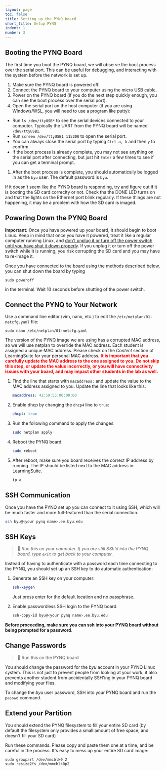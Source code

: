 ```yaml
---
layout: page
toc: false
title: Setting up the PYNQ board
short_title: Setup PYNQ
indent: 1
number: 3
---
```


## Booting the PYNQ Board

The first time you boot the PYNQ board, we will observe the boot process over the serial port.  This can be useful for debugging, and interacting with the system before the network is set up.

1. Make sure the PYNQ board is powered off. 
1. Connect the PYNQ board to your computer using the micro USB cable.
1. Power on the PYNQ board (if you do the next step quickly enough, you can see the boot process over the serial port).
1. Open the serial port on the host computer (if you are using Windows/WSL, you will need to use a program like putty):
  * Run `ls /dev/ttyUSB*` to see the serial devices connected to your computer.  Typically the UART from the PYNQ board will be named `/dev/ttyUSB1`.
  * Run `screen /dev/ttyUSB1 115200` to open the serial port.  
  * You can always close the serial port by typing `Ctrl-a, k` and then `y` to confirm.
  * If the boot process is already complete, you may not see anything on the serial port after connecting, but just hit `Enter` a few times to see if you can get a terminal prompt.
1. After the boot process is complete, you should automatically be logged in as the `byu` user.  The default password is `byu`.

If it doesn't seem like the PYNQ board is responding, try and figure out if it is booting the SD card correclty or not.  Check tha the DONE LED turns on and that the lights on the Ethernet port blink regularly.  If these things are not happening, it may be a problem with how the SD card is imaged.


## Powering Down the PYNQ Board
**Important:** Once you have powered up your board, it should begin to boot Linux.  Keep in mind that once you have it powered, treat it like a regular computer running Linux, and <ins>don't unplug it or turn off the power switch until you have shut it down properly</ins>.  If you unplug it or turn off the power switch while it is running, you risk corrupting the SD card and you may have to re-image it.

Once you have connected to the board using the methods described below, you can shut down the board by typing 

    sudo poweroff

in the terminal.  Wait 10 seconds before shutting of the power switch.


## Connect the PYNQ to Your Network

Use a command line editor (vim, nano, etc.) to edit the `/etc/netplan/01-netcfg.yaml` file:

    sudo nano /etc/netplan/01-netcfg.yaml

The version of the PYNQ image we are using has a corrupted MAC address, so we will use netplan to override the MAC address.  Each student is assigned a unique MAC address.  Please check on the *Content* section of LearningSuite for your personal MAC address. <span style="color:red">**It is important that you carefully update the MAC address to the one assigned to you.  Do not skip this step, or update the value incorrectly, or you will have connectivity issues with your board, and may impact other students in the lab as well.** </span>

1. Find the line that starts with `macaddress:` and update the value to the MAC address assigned to you. Update the line that looks like this:

    ```yaml
    macaddress: 42:59:55:00:00:00
    ```

1. Enable dhcp by changing the `dhcp4` line to `true`:

    ```yaml
    dhcp4: true
    ```

1. Run the following command to apply the changes:

    ```bash
    sudo netplan apply
    ```

1. Reboot the PYNQ board:

    ```bash
    sudo reboot
    ```

1. After reboot, make sure you board receives the correct IP address by running.  The IP should be listed next to the MAC address in LearningSuite.

    ```bash
    ip a
    ```

## SSH Communication 
Once you have the PYNQ set up you can connect to it using SSH, which will be much faster and more full-featured than the serial connection.

```bash
ssh byu@<your pynq name>.ee.byu.edu
```
        
## SSH Keys

> 📝 *Run this on your computer. If you are still SSh'd into the PYNQ board, type `exit` to get back to your computer.*

Instead of having to authenticate with a password each time connecting to the PYNQ, you should set up an SSH key to do automatic authentication:

1. Generate an SSH key on your computer:

    ```bash
    ssh-keygen
    ```

    Just press enter for the default location and no passphrase.

1. Enable passwordless SSH login to the PYNQ board:

    ```bash
    ssh-copy-id byu@<your pynq name>.ee.byu.edu
    ```

**Before proceeding, make sure you can ssh into your PYNQ board without being prompted for a password.**

## Change Passwords 

> 📝 Run this on the PYNQ board

You should change the password for the *byu* account in your PYNQ Linux system.  This is not just to prevent people from looking at your work, it also prevents another student from accidentally SSH'ing in your PYNQ board and modifying your files.

To change the *byu* user password, SSH into your PYNQ board and run the `passwd` command.


## Extend your Partition 

You should extend the PYNQ filesystem to fill your entire SD card (by default the filesystem only provides a small amount of free space, and doesn't fill your SD card)

Run these commands.  Please copy and paste them one at a time, and be careful in the process.  It's easy to mess up your entire SD card image:

```
sudo growpart /dev/mmcblk0 2
sudo resize2fs /dev/mmcblk0p2
``` 
